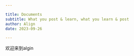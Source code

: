 ```yaml
---

title: Documents
subtitle: What you post & learn, what you learn & post
author: Align
date: 2023-09-26

---
```


欢迎来到algin

<!-- more -->